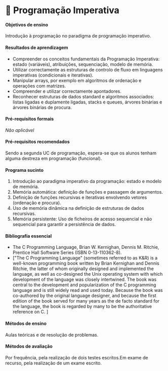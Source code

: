 # 📗 Programação Imperativa

#### Objetivos de ensino

Introdução à programação no paradigma de programação imperativo.

#### Resultados de aprendizagem

- Compreender os conceitos fundamentais da Programação Imperativa: estado
(variáveis), atribuições, sequenciação, modelo de memória.
- Utilizar correctamente as estruturas de controlo de fluxo em linguagens
imperativas (condicionais e iterativas).
- Manipular arrays, por exemplo em algoritmos de ordenação e operações com
matrizes.
- Compreender e utilizar correctamente apontadores.
- Reconhecer estruturas de dados standard e algoritmos associados: listas
ligadas e duplamente ligadas, stacks e queues, árvores binárias e árvores
binárias de procura.

#### Pré-requisitos formais

*Não aplicável*

#### Pré-requisitos recomendados

Sendo a segunda UC de programação, espera-se que os alunos tenham alguma destreza em programação (funcional).

#### Programa sucinto

1. Introdução ao paradigma imperativo da programação: estado e modelo de memória.
2. Memória automática: definição de funções e passagem de argumentos.
3. Definição de funções recursivas e iterativas envolvendo vetores (ordenação e procura).
4. Uso de memória dinâmica na definição de estruturas de dados recursivas.
5. Memória persistente: Uso de ficheiros de acesso sequencial e não sequencial para garantir a persistência de dados.

#### Bibliografia essencial

- The C Programming Language,  Brian W. Kernighan, Dennis M. Ritchie, Prentice Hall Software Series (ISBN 0-13-110362-8).
- ["The C Programming Language" (sometimes referred to as K&R) is a well-known programming book written by Brian Kernighan and Dennis Ritchie, the latter of whom originally designed and implemented the language, as well as co-designed the Unix operating system with which development of the language was closely intertwined. The book was central to the development and popularization of the C programming language and is still widely read and used today. Because the book was co-authored by the original language designer, and because the first edition of the book served for many years as the de facto standard for the language, the book is regarded by many to be the authoritative reference on C. ]

#### Métodos de ensino

Aulas teóricas e de resolução de problemas.

#### Métodos de avaliação

Por frequência, pela realização de dois testes escritos.Em exame de recurso, pela realização de um exame escrito.
